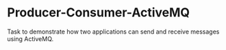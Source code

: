 # Producer-Consumer-ActiveMQ
Task to demonstrate how two applications can send and receive messages using ActiveMQ.
